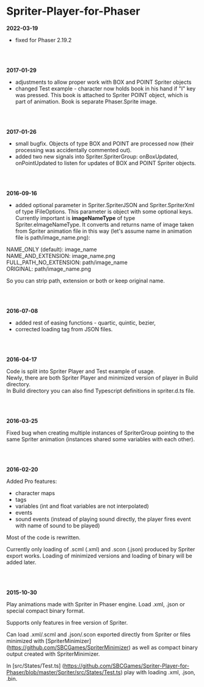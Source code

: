 # Spriter-Player-for-Phaser
**2022-03-19**

- fixed for Phaser 2.19.2

</br>
</br>

**2017-01-29**

- adjustments to allow proper work with BOX and POINT Spriter objects
- changed Test example - character now holds book in his hand if "I" key was pressed. This book is attached to Spriter POINT object, which is part of animation. Book is separate Phaser.Sprite image.

</br>
</br>

**2017-01-26**

- small bugfix. Objects of type BOX and POINT are processed now (their processing was accidentally commented out).
- added two new signals into Spriter.SpriterGroup: onBoxUpdated, onPointUpdated to listen for updates of BOX and POINT Spriter objects.

</br>
</br>

**2016-09-16**

- added optional parameter in Spriter.SpriterJSON and Spriter.SpriterXml of type IFileOptions. This parameter is object with some optional keys. Currently important is <b>imageNameType</b> of type Spriter.eImageNameType. It converts and returns name of image taken from Spriter animation file in this way (let's assume name in animation file is path/image_name.png):

NAME_ONLY (default): image_name</br>
NAME_AND_EXTENSION: image_name.png</br>
FULL_PATH_NO_EXTENSION: path/image_name</br>
ORIGINAL: path/image_name.png</br>

 So you can strip path, extension or both or keep original name.

</br>
</br>

**2016-07-08**

- added rest of easing functions - quartic, quintic, bezier,
- corrected loading tag from JSON files.

</br>
</br>

**2016-04-17**

Code is split into Spriter Player and Test example of usage.</br>
Newly, there are both Spriter Player and minimized version of player in Build directory.</br>
In Build directory you can also find Typescript definitions in spriter.d.ts file.

</br>
</br>

**2016-03-25**

Fixed bug when creating multiple instances of SpriterGroup pointing to the same Spriter animation (instances shared some variables with each other).

</br>
</br>

**2016-02-20**

Added Pro features:
 - character maps
 - tags
 - variables (int and float variables are not interpolated)
 - events
 - sound events (instead of playing sound directly, the player fires event with name of sound to be played)

Most of the code is rewritten.
 
Currently only loading of .scml (.xml) and .scon (.json) produced by Spriter export works. Loading of minimized versions and loading of binary will be added later.

</br>
</br>

**2015-10-30**

Play animations made with Spriter in Phaser engine. Load .xml, .json or special compact binary format.

Supports only features in free version of Spriter.

Can load .xml/.scml and .json/.scon exported directly from Spriter or files minimized with [SpriterMinimizer] (https://github.com/SBCGames/SpriterMinimizer) as well as compact binary output created with SpriterMinimizer.

In [src/States/Test.ts] (https://github.com/SBCGames/Spriter-Player-for-Phaser/blob/master/Spriter/src/States/Test.ts) play with loading .xml, .json, .bin.

